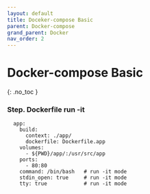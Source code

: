 ```yaml
---
layout: default
title: Doceker-compose Basic
parent: Docker-compose
grand_parent: Docker
nav_order: 2
---
```


# Docker-compose Basic
{: .no_toc }





### Step. Dockerfile run -it

```docker
  app:
    build:
      context: ./app/
      dockerfile: Dockerfile.app
    volumes:
      - ${PWD}/app/:/usr/src/app
    ports:
      - 80:80
    command: /bin/bash   # run -it mode
    stdin_open: true	 # run -it mode
    tty: true			 # run -it mode

```



